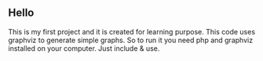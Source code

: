 <h2>Hello</h2>
This is my first project and it is created for learning purpose. This code uses graphviz to generate simple graphs. So to run it you need php and graphviz installed on your computer. Just include & use. 
